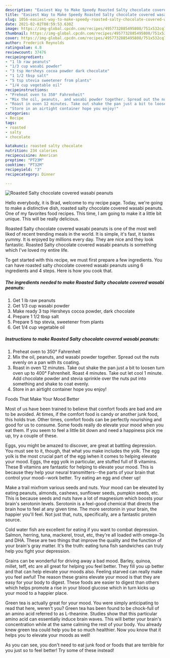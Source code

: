 ```yaml
---
description: "Easiest Way to Make Speedy Roasted Salty chocolate covered wasabi peanuts"
title: "Easiest Way to Make Speedy Roasted Salty chocolate covered wasabi peanuts"
slug: 1056-easiest-way-to-make-speedy-roasted-salty-chocolate-covered-wasabi-peanuts
date: 2021-02-02T08:59:53.630Z
image: https://img-global.cpcdn.com/recipes/4957732885495808/751x532cq70/roasted-salty-chocolate-covered-wasabi-peanuts-recipe-main-photo.jpg
thumbnail: https://img-global.cpcdn.com/recipes/4957732885495808/751x532cq70/roasted-salty-chocolate-covered-wasabi-peanuts-recipe-main-photo.jpg
cover: https://img-global.cpcdn.com/recipes/4957732885495808/751x532cq70/roasted-salty-chocolate-covered-wasabi-peanuts-recipe-main-photo.jpg
author: Frederick Reynolds
ratingvalue: 4.8
reviewcount: 37476
recipeingredient:
- "1 lb raw peanuts"
- "1/3 cup wasabi powder"
- "3 tsp Hersheys cocoa powder dark chocolate"
- "1 1/2 tbsp salt"
- "5 tsp stevia sweetener from plants"
- "1/4 cup vegetable oil"
recipeinstructions:
- "Preheat oven to 350° Fahrenheit"
- "Mix the oil, peanuts,  and wasabi powder together. Spread out the nuts evenly on a pan with its coating."
- "Roast in oven 12 minutes. Take out shake the pan just a bit to loosen turn oven up to 400° Fahrenheit. Roast 4 minutes.  Take out let cool 1 minute.  Add chocolate powder and stevia sprinkle over the nuts put into something and shake to coat evenly."
- "Store in an airtight container hope you enjoy!"
categories:
- Recipe
tags:
- roasted
- salty
- chocolate

katakunci: roasted salty chocolate 
nutrition: 234 calories
recipecuisine: American
preptime: "PT23M"
cooktime: "PT32M"
recipeyield: "3"
recipecategory: Dinner

---
```



![Roasted Salty chocolate covered wasabi peanuts](https://img-global.cpcdn.com/recipes/4957732885495808/751x532cq70/roasted-salty-chocolate-covered-wasabi-peanuts-recipe-main-photo.jpg)

Hello everybody, it is Brad, welcome to my recipe page. Today, we're going to make a distinctive dish, roasted salty chocolate covered wasabi peanuts. One of my favorites food recipes. This time, I am going to make it a little bit unique. This will be really delicious.



Roasted Salty chocolate covered wasabi peanuts is one of the most well liked of recent trending meals in the world. It is simple, it's fast, it tastes yummy. It is enjoyed by millions every day. They are nice and they look fantastic. Roasted Salty chocolate covered wasabi peanuts is something which I've loved my entire life.


To get started with this recipe, we must first prepare a few ingredients. You can have roasted salty chocolate covered wasabi peanuts using 6 ingredients and 4 steps. Here is how you cook that.

<!--inarticleads1-->

##### The ingredients needed to make Roasted Salty chocolate covered wasabi peanuts:

1. Get 1 lb raw peanuts
1. Get 1/3 cup wasabi powder
1. Make ready 3 tsp Hersheys cocoa powder, dark chocolate
1. Prepare 1 1/2 tbsp salt
1. Prepare 5 tsp stevia, sweetener from plants
1. Get 1/4 cup vegetable oil




<!--inarticleads2-->

##### Instructions to make Roasted Salty chocolate covered wasabi peanuts:

1. Preheat oven to 350° Fahrenheit
1. Mix the oil, peanuts,  and wasabi powder together. Spread out the nuts evenly on a pan with its coating.
1. Roast in oven 12 minutes. Take out shake the pan just a bit to loosen turn oven up to 400° Fahrenheit. Roast 4 minutes.  Take out let cool 1 minute.  Add chocolate powder and stevia sprinkle over the nuts put into something and shake to coat evenly.
1. Store in an airtight container hope you enjoy!




Foods That Make Your Mood Better


Most of us have been trained to believe that comfort foods are bad and are to be avoided. At times, if the comfort food is candy or another junk food, this holds true. Other times, comfort foods can be perfectly nourishing and good for us to consume. Some foods really do elevate your mood when you eat them. If you seem to feel a little bit down and need a happiness pick me up, try a couple of these.

Eggs, you might be amazed to discover, are great at battling depression. You must see to it, though, that what you make includes the yolk. The egg yolk is the most crucial part of the egg iwhen it comes to helping elevate your mood. Eggs, the egg yolk in particular, are stuffed full of B vitamins. These B vitamins are fantastic for helping to elevate your mood. This is because they help your neural transmitters--the parts of your brain that control your mood--work better. Try eating an egg and cheer up!

Make a trail mixfrom various seeds and nuts. Your mood can be elevated by eating peanuts, almonds, cashews, sunflower seeds, pumpkin seeds, etc. This is because seeds and nuts have a lot of magnesium which boosts your brain's serotonin levels. Serotonin is a feel-good chemical that directs the brain how to feel at any given time. The more serotonin in your brain, the happier you'll feel. Not just that, nuts, specifically, are a fantastic protein source.

Cold water fish are excellent for eating if you want to combat depression. Salmon, herring, tuna, mackerel, trout, etc, they're all loaded with omega-3s and DHA. These are two things that improve the quality and the function of your brain's gray matter. It's the truth: eating tuna fish sandwiches can truly help you fight your depression. 

Grains can be wonderful for driving away a bad mood. Barley, quinoa, millet, teff, etc are all great for helping you feel better. They fill you up better and that can help elevate your moods also. Feeling starved can really make you feel awful! The reason these grains elevate your mood is that they are easy for your body to digest. These foods are easier to digest than others which helps promote a rise in your blood glucose which in turn kicks up your mood to a happier place.

Green tea is actually great for your mood. You were simply anticipating to read that here, weren't you? Green tea has been found to be chock-full of an amino acid referred to as L-theanine. Studies show that this particular amino acid can essentially induce brain waves. This will better your brain's concentration while at the same calming the rest of your body. You already knew green tea could help you be so much healthier. Now you know that it helps you to elevate your moods as well!

As you can see, you don't need to eat junk food or foods that are terrible for you just so to feel better! Try some of these instead!

